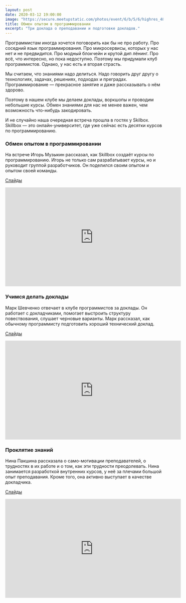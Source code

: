 ```yaml
---
layout: post
date: 2020-03-12 19:00:00
image: "https://secure.meetupstatic.com/photos/event/6/b/5/6/highres_489387478.jpeg"
title: Обмен опытом в программировании
excerpt: "Три доклада о преподавании и подготовке докладов."
---
```


Программистам иногда хочется поговорить как бы не про работу. Про соседний язык программирования. Про микросервисы, которых у нас нет и не предвидится. Про модный блокчейн и крутой дип лёнинг. Про всё, что интересно, но пока недоступно. Поэтому мы придумали клуб программистов. Однако, у нас есть и вторая страсть.

Мы считаем, что знаниями надо делиться. Надо говорить друг другу о технологиях, задачах, решениях, подходах и преградах. Программирование — прекрасное занятие и даже рассказывать о нём здорово.

Поэтому в нашем клубе мы делаем доклады, воркшопы и проводим небольшие курсы. Обмен знаниями для нас не менее важен, чем возможность что-нибудь закодировать.

И не случайно наша очередная встреча прошла в гостях у Skilbox. Skillbox — это онлайн-университет, где уже сейчас есть десятки курсов по программированию.

### Обмен опытом в программировании

На встрече Игорь Музыкин рассказал, как Skillbox создаёт курсы по программированию. Игорь не только сам разрабатывает курсы, но и руководит группой разработчиков. Он поделился своим опытом и опытом своей команды.

[Слайды](/downloads/exchange-of-experience-in-programming.pdf)

<div class="video">
    <iframe width="560" height="315" src="https://www.youtube.com/embed/-iXgsczlBCI" frameborder="0" allow="accelerometer; autoplay; encrypted-media; gyroscope; picture-in-picture" allowfullscreen></iframe>
</div>

### Учимся делать доклады

Марк Шевченко отвечает в клубе программистов за доклады. Он работает с докладчиками, помогает выстроить структуру повествования, слушает черновые варианты. Марк рассказал, как обычному программисту подготовить хороший технический доклад.

[Слайды](/downloads/learning-to-make-presentations.pdf)

<div class="video">
    <iframe width="560" height="315" src="https://www.youtube.com/embed/pCDayzMvdmo" frameborder="0" allow="accelerometer; autoplay; encrypted-media; gyroscope; picture-in-picture" allowfullscreen></iframe>
</div>

### Проклятие знаний

Нина Пакшина рассказала о само-мотивации преподавателей, о трудностях в их работе и о том, как эти трудности преодолевать. Нина занимается разработкой внутренних курсов, у неё за плечами большой опыт преподавания. Кроме того, она активно выступает в качестве докладчика.

[Слайды](/downloads/curse-of-knowledge.pdf)

<div class="video">
    <iframe width="560" height="315" src="https://www.youtube.com/embed/xvLXHo58CSg" frameborder="0" allow="accelerometer; autoplay; encrypted-media; gyroscope; picture-in-picture" allowfullscreen></iframe>
</div>
